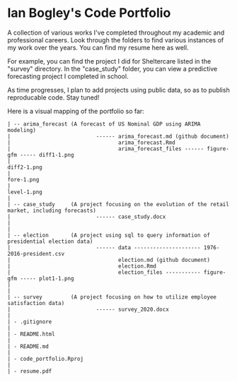 # Ian Bogley's Code Portfolio
A collection of various works I've completed throughout my academic and professional careers. Look through the folders to find various instances of my work over the years. You can find my resume here as well.

For example, you can find the project I did for Sheltercare listed in the "survey" directory. In the "case_study" folder, you can view a predictive forecasting project I completed in school. 

As time progresses, I plan to add projects using public data, so as to publish reproducable code. Stay tuned!

Here is a visual mapping of the portfolio so far:

```{portfolio_map}
| -- arima_forecast (A forecast of US Nominal GDP using ARIMA modeling) 
|                           ------ arima_forecast.md (github document)
|                                  arima_forecast.Rmd
|                                  arima_forecast_files ------ figure-gfm ----- diff1-1.png
|                                                                               diff2-1.png
|                                                                               fore-1.png
|                                                                               level-1.png
|
| -- case_study     (A project focusing on the evolution of the retail market, including forecasts) 
|                           ------ case_study.docx
|
|
| -- election       (A project using sql to query information of presidential election data)
|                           ------ data --------------------- 1976-2016-president.csv
|                                  election.md (github document)
|                                  election.Rmd
|                                  election_files ----------- figure-gfm ----- plot1-1.png
|
|
| -- survey         (A project focusing on how to utilize employee satisfaction data) 
|                           ------ survey_2020.docx
|
| - .gitignore
|
| - README.html
|
| - README.md
|
| - code_portfolio.Rproj
|
| - resume.pdf

```
